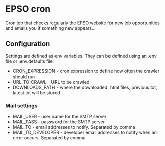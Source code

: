 # EPSO cron
Cron job that checks regularly the EPSO website for new job opportunities and emails you if something new appears...

## Configuration

Settings are defined as env variables. They can be defined using an .env file or .env.defaults file.

* CRON_EXPRESSION - cron expression to define how often the crawler should run
* URL_TO_CRAWL - URL to be crawled
* DOWNLOADS_PATH - where the downloaded .html files, previous.txt, latest.txt will be stored

### Mail settings

* MAIL_USER - user name for the SMTP server
* MAIL_PASS - password for the SMTP server
* MAIL_TO - email addresses to notify. Separated by comma
* MAIL_TO_DEVELOPER - developer email addresses to notify when an error occurs. Separated by comma